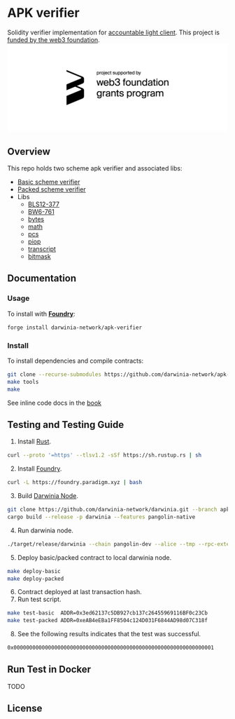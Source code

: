 # APK verifier
Solidity verifier implementation for [accountable light client](https://github.com/w3f/apk-proofs). This project is [funded by the web3 foundation](https://github.com/w3f/Grants-Program/blob/master/applications/solidity-verifier-for-accountable-light-client.md).
<img src="assets/w3f_grant_badge.png"  style="max-width: 100%; height: auto;">

## Overview
This repo holds two scheme apk verifier and associated libs:
- [Basic scheme verifier](./src/Basic.sol)
- [Packed scheme verifier](./src/Packed.sol)
- Libs
  * [BLS12-377](./src/common/bls12377)
  * [BW6-761](./src/common/bw6761)
  * [bytes](./src/common/bytes)
  * [math](./src/common/math)
  * [pcs](./src/common/pcs)
  * [piop](./src/common/piop)
  * [transcript](./src/common/transcipt)
  * [bitmask](./src/common/Bitmask.sol)

## Documentation
### Usage
To install with [**Foundry**](https://github.com/foundry-rs/foundry):
```sh
forge install darwinia-network/apk-verifier
```

### Install 
To install dependencies and compile contracts:
```sh
git clone --recurse-submodules https://github.com/darwinia-network/apk-verifier.git && cd apk-verifier
make tools
make
```
See inline code docs in the [book](https://darwinia-network.github.io/apk-verifier/)

## Testing and Testing Guide
1. Install [Rust](https://www.rust-lang.org/tools/install).
```sh
curl --proto '=https' --tlsv1.2 -sSf https://sh.rustup.rs | sh
```
2. Install [Foundry](https://github.com/foundry-rs/foundry).
```sh
curl -L https://foundry.paradigm.xyz | bash
```
3. Build [Darwinia Node](https://github.com/darwinia-network/darwinia/tree/apk-verifier).
```sh
git clone https://github.com/darwinia-network/darwinia.git --branch apk-verifier
cargo build --release -p darwinia --features pangolin-native
```
4. Run darwinia node.
```sh
./target/release/darwinia --chain pangolin-dev --alice --tmp --rpc-external --rpc-cors all --execution=native
```
5. Deploy basic/packed contract to local darwinia node.
```sh
make deploy-basic
make deploy-packed
```
6. Contract deployed at last transaction hash.
7. Run test script.
```sh
make test-basic  ADDR=0x3ed62137c5DB927cb137c26455969116BF0c23Cb
make test-packed ADDR=0xeAB4eEBa1FF8504c124D031F6844AD98d07C318f
```
8. See the following results indicates that the test was successful.
```sh
0x0000000000000000000000000000000000000000000000000000000000000001
```

## Run Test in Docker
TODO

## License
